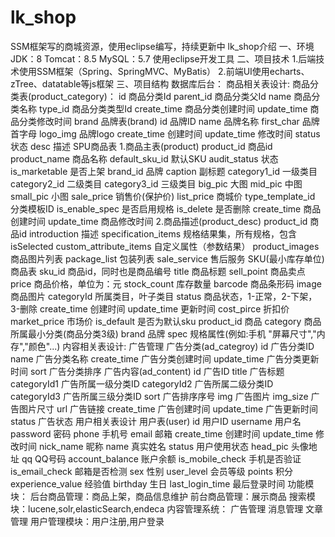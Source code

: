 # lk_shop
SSM框架写的商城资源，使用eclipse编写，持续更新中
lk_shop介绍
一、环境
	JDK：8
	Tomcat：8.5
	MySQL：5.7
	使用eclipse开发工具
二、项目技术
	1.后端技术使用SSM框架（Spring、SpringMVC、MyBatis）
	2.前端UI使用echarts、zTree、datatable等js框架
三、项目结构
	数据库后台：
		商品相关表设计:
			商品分类表(product_category)：
				id		商品分类Id
				parent_id		商品分类父Id
				name		商品分类名称
				type_id		商品分类类型Id
				create_time	商品分类创建时间
				update_time	商品分类修改时间
				brand		品牌表(brand)
				id		品牌ID
				name		品牌名称
				first_char		品牌首字母
				logo_img		品牌logo
				create_time	创建时间
				update_time	修改时间
				status		状态
				desc		描述
			SPU商品表
				1.商品主表(product)
					product_id 			商品id
					product_name 			商品名称
					default_sku_id 			默认SKU
					audit_status 			状态
					is_marketable 			是否上架
					brand_id 				品牌
					caption 				副标题
					category1_id 			一级类目
					category2_id 			二级类目
					category3_id 			三级类目
					big_pic				大图
					mid_pic				中图
					small_pic 				小图
					sale_price				销售价(保护价)
					list_price 				商城价
					type_template_id 			分类模板ID
					is_enable_spec 			是否启用规格
					is_delete 				是否删除
					create_time			商品创建时间
					update_time			商品修改时间
				2.商品描述(product_desc)
					product_id 			商品id
					introduction 			描述
					specification_items 			规格结果集，所有规格，包含isSelected
					custom_attribute_items 		自定义属性（参数结果）
					product_images  			商品图片列表
					package_list 			包装列表
					sale_service 			售后服务
			SKU(最小库存单位)商品表
				sku_id 		商品id，同时也是商品编号
				title 		商品标题
				sell_point 		商品卖点
				price 		商品价格，单位为：元
				stock_count 	库存数量
				barcode 		商品条形码
				image 		商品图片
				categoryId 	所属类目，叶子类目
				status 		商品状态，1-正常，2-下架，3-删除
				create_time 	创建时间
				update_time 	更新时间 
				cost_pirce 	折扣价
				market_price	市场价
				is_default  	是否为默认sku
				product_id 	商品
				category 		商品所属最小分类(商品分类3级)
				brand 		品牌
				spec 		规格属性(例如:手机 "屏幕尺寸","内存","颜色"...)
		内容相关表设计:
			广告管理
				广告分类(ad_categroy)
					id			广告分类ID
					name			广告分类名称
					create_time		广告分类创建时间
					update_time		广告分类更新时间
					sort			广告分类排序
				广告内容(ad_content)
					id			广告ID
					title			广告标题
					categoryId1		广告所属一级分类ID
					categoryId2		广告所属二级分类ID
					categoryId3		广告所属三级分类ID
					sort			广告排序序号
					img			广告图片
					img_size			广告图片尺寸
					url			广告链接
					create_time		广告创建时间
					update_time		广告更新时间
					status			广告状态
			用户相关表设计
				用户表(user)
				id 			用户ID
				username 			用户名
				password 			密码
				phone 			手机号
				email		 	邮箱
				create_time 		创建时间
				update_time 		修改时间
				nick_name 		昵称
				name 			真实姓名
				status 			用户使用状态
				head_pic 			头像地址
				qq 			QQ号码
				account_balance 		账户余额
				is_mobile_check 		手机是否验证
				is_email_check 		邮箱是否检测
				sex 			性别
				user_level 			会员等级
				points 			积分
				experience_value 		经验值
				birthday 			生日
				last_login_time 		最后登录时间
	功能模块：
		后台商品管理：商品上架，商品信息维护
		前台商品管理：展示商品
		搜索模块：lucene,solr,elasticSearch,endeca
		内容管理系统：
			广告管理
			消息管理
			文章管理
			用户管理模块：用户注册,用户登录

